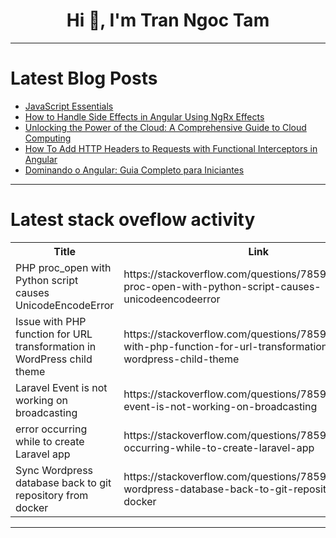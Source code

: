 <h1 align="center">Hi 👋, I'm Tran Ngoc Tam</h1>

---

# Latest Blog Posts 
<!-- BLOG-POST-LIST:START -->
- [JavaScript Essentials](https://dev.to/suhaspalani/javascript-essentials-5e44)
- [How to Handle Side Effects in Angular Using NgRx Effects](https://dev.to/danywalls/how-to-handle-side-effects-in-angular-using-ngrx-effects-hnh)
- [Unlocking the Power of the Cloud: A Comprehensive Guide to Cloud Computing](https://dev.to/mcckeown/unlocking-the-power-of-the-cloud-a-comprehensive-guide-to-cloud-computing-4cc4)
- [How To Add HTTP Headers to Requests with Functional Interceptors in Angular](https://dev.to/danywalls/how-to-add-http-headers-to-requests-with-functional-interceptors-in-angular-15n7)
- [Dominando o Angular: Guia Completo para Iniciantes](https://dev.to/mayra_machado_f50e69498d7/dominando-o-angular-guia-completo-para-iniciantes-3l5p)
<!-- BLOG-POST-LIST:END -->

---

# Latest stack oveflow activity
<table>
  <tr><th>Title</th><th>Link</th></tr>
  <!-- STACKOVERFLOW:START --><tr><td>PHP proc_open with Python script causes UnicodeEncodeError</td><td>https://stackoverflow.com/questions/78599045/php-proc-open-with-python-script-causes-unicodeencodeerror</td></tr><tr><td>Issue with PHP function for URL transformation in WordPress child theme</td><td>https://stackoverflow.com/questions/78598972/issue-with-php-function-for-url-transformation-in-wordpress-child-theme</td></tr><tr><td>Laravel Event is not working on broadcasting</td><td>https://stackoverflow.com/questions/78598953/laravel-event-is-not-working-on-broadcasting</td></tr><tr><td>error occurring while to create Laravel app</td><td>https://stackoverflow.com/questions/78598920/error-occurring-while-to-create-laravel-app</td></tr><tr><td>Sync Wordpress database back to git repository from docker</td><td>https://stackoverflow.com/questions/78598904/sync-wordpress-database-back-to-git-repository-from-docker</td></tr><!-- STACKOVERFLOW:END -->
</table>

---


